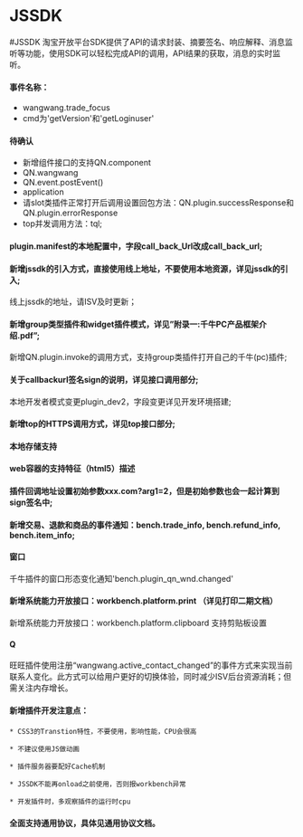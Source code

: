# JSSDK
#JSSDK
淘宝开放平台SDK提供了API的请求封装、摘要签名、响应解释、消息监听等功能，使用SDK可以轻松完成API的调用，API结果的获取，消息的实时监听。
#### 事件名称：
- wangwang.trade_focus
- cmd为'getVersion'和'getLoginuser'
#### 待确认
- 新增组件接口的支持QN.component
- QN.wangwang
- QN.event.postEvent()
- application
- 请slot类插件正常打开后调用设置回包方法：QN.plugin.successResponse和QN.plugin.errorResponse
- top并发调用方法：tql;
#### plugin.manifest的本地配置中，字段call_back_Url改成call_back_url;
#### 新增jssdk的引入方式，直接使用线上地址，不要使用本地资源，详见jssdk的引入;
线上jssdk的地址，请ISV及时更新；
#### 新增group类型插件和widget插件模式，详见”附录一:千牛PC产品框架介绍.pdf”;

新增QN.plugin.invoke的调用方式，支持group类插件打开自己的千牛(pc)插件;
#### 关于callbackurl签名sign的说明，详见接口调用部分;

本地开发者模式变更plugin_dev2，字段变更详见开发环境搭建;

#### 新增top的HTTPS调用方式，详见top接口部分;
#### 本地存储支持
#### web容器的支持特征（html5）描述
#### 插件回调地址设置初始参数xxx.com?arg1=2，但是初始参数也会一起计算到sign签名中;
#### 新增交易、退款和商品的事件通知：bench.trade_info, bench.refund_info, bench.item_info;
#### 窗口
千牛插件的窗口形态变化通知'bench.plugin_qn_wnd.changed'

#### 新增系统能力开放接口：workbench.platform.print （详见打印二期文档）

新增系统能力开放接口：workbench.platform.clipboard 支持剪贴板设置
#### Q
旺旺插件使用注册“wangwang.active_contact_changed”的事件方式来实现当前联系人变化。此方式可以给用户更好的切换体验，同时减少ISV后台资源消耗；但需关注内存增长。
#### 新增插件开发注意点：

    * CSS3的Transtion特性，不要使用，影响性能，CPU会很高

    * 不建议使用JS做动画

    * 插件服务器要配好Cache机制

    * JSSDK不能再onload之前使用，否则报workbench异常

    * 开发插件时，多观察插件的运行时cpu
    
#### 全面支持通用协议，具体见通用协议文档。

